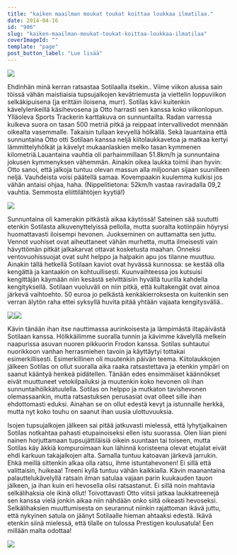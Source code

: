 ```yaml
---
title: "kaiken maailman moukat toukat koittaa loukkaa ilmatilaa."
date: 2014-04-16
id: "906"
slug: "kaiken-maailman-moukat-toukat-koittaa-loukkaa-ilmatilaa"
coverImageId: ""
template: "page"
post_button_label: "Lue lisää"
---
```


[![](/images/vauhtei_.jpg)](http://1.bp.blogspot.com/-uTxc8HoVOuo/U04_rsXC7SI/AAAAAAAAIU0/YNgPc_zQ8LE/s1600/vauhtei_.jpg)

Ehdinhän minä kerran ratsastaa Sotilaalla itsekin.. Viime viikon alussa sain töissä vähän maistiaisia tupsujalkojen kevätriemusta ja viettelin loppuviikon selkäkipuisena (ja erittäin iloisena, murr). Sotilas kävi kuitenkin kävelylenkeillä käsihevosena ja Otto harrasti sen kanssa koko viikonlopun. Ylläoleva Sports Trackerin karttakuva on sunnuntailta. Radan varressa kulkeva suora on tasan 500 metriä pitkä ja reippaat intervallivedot mennään oikealta vasemmalle. Takaisin tullaan kevyellä hölkällä. Sekä lauantaina että sunnuntaina Otto otti Sotilaan kanssa neljä kiitolaukkavetoa ja matkaa kertyi lämmittelyhölkät ja kävelyt mukaanlaskien melko tasan kymmenen kilometriä.Lauantaina vauhtia oli parhaimmillaan 51.8km/h ja sunnuntaina jokusen kymmenyksen vähemmän. Ainakin oikea laukka toimii ihan hyvin: Otto sanoi, että jalkoja tuntuu olevan massun alla miljoonan sijaan suunilleen neljä. Vauhdeista voisi päätellä samaa. Kovempaakin kuulemma kulkisi jos vähän antaisi ohjaa, haha. (Nippelitietona: 52km/h vastaa raviradalla 09,2 vauhtia. Semmosta eliittilähtöjen kyytiä!)

[![](/images/_MG_4689_.jpg)](http://4.bp.blogspot.com/-QbPdTy6PO4I/U04-6AZkw7I/AAAAAAAAIUc/wNqCkv2k6mI/s1600/_MG_4689_.jpg)

Sunnuntaina oli kamerakin pitkästä aikaa käytössä! Sateinen sää suututti etenkin Sotilasta alkuvenyttelyissä pellolla, mutta suoralta kotiinpäin höyrysi huomattavasti iloisempi hevonen. Juokseminen on auttamatta sen juttu. Vennot vuohiset ovat aiheuttaneet vähän murhetta, mutta ilmeisesti vain hävyttömän pitkät jalkakarvat ottavat kosketusta maahan. Onneksi ventovuohissuojat ovat suht helppo ja halpakin apu jos tilanne muuttuu. Ainakin tällä hetkellä Sotilaan kaviot ovat hyvässä kunnossa: se kestää olla kengättä ja kantaakin on kohtuullisesti. Kuunvaihteessa jos kutsuisi kengittäjän käymään niin kesästä selvittäisiin hyvällä tuurilla kahdella kengityksellä. Sotilaan vuoluväli on niin pitkä, että kultakengät ovat ainoa järkevä vaihtoehto. 50 euroa jo pelkästä kenkäkierroksesta on kuitenkin sen verran älytön raha ettei syksyllä huvita pitää yhtään vajaata kengitysväliä..

[![](/images/_MG_4673_.jpg)](http://2.bp.blogspot.com/-pYLF2xFawkI/U065Hg-ZhyI/AAAAAAAAIVc/0stSqsWtggA/s1600/_MG_4673_.jpg)[![](/images/_MG_4678_.jpg)](http://1.bp.blogspot.com/-YcwyWhzHuZ0/U065HtkSp3I/AAAAAAAAIVg/xWMjc4YX-pg/s1600/_MG_4678_.jpg)

Kävin tänään ihan itse nauttimassa aurinkoisesta ja lämpimästä iltapäivästä Sotilaan kanssa. Hölkkäilimme suoralla tunnin ja kävimme kävelyllä melkein naapurissa asuvan nuoren pikkuorin Frodon kanssa. Sotilas suhtautui nuorikkoon vanhan herrasmiehen tavoin ja käyttäytyi tottakai esimerkillisesti. Esimerkillinen oli muutenkin päivän teema. Kiitolaukkojen jälkeen Sotilas on ollut suoralla aika raaka ratsastettava ja etenkin ympäri on saanut kääntyä henkeä pidätellen. Tänään edes ensimmäiset käännökset eivät muuttuneet vetokilpailuksi ja muutenkin koko hevonen oli ihan sunnuntaihölkkätuulella. Sotilas on helppo ja mutkaton tavishevonen olemassaankin, mutta ratsastuksen perusasiat ovat olleet sille ihan ehdottomasti eduksi. Ainahan se on ollut edestä kevyt ja istunnalle herkkä, mutta nyt koko touhu on saanut ihan uusia ulottuvuuksia.

Isojen tupsujalkojen jälkeen sai pitää jatkuvasti mielessä, että lyhytjalkainen Sotilas notkahtaa pahasti etupainoiseksi ellen istu suorassa. Olen liian pieni nainen horjuttamaan tupsujättiläisiä oikein suuntaan tai toiseen, mutta Sotilas käy äkkiä kompuroimaan kun lähinnä koristeena olevat etujalat eivät ehdi karkuun takajalkojen alta. Samalla tuntuu katoavan järkevä jarrukin. Ehkä meillä sittenkin alkaa olla ratsu, ihme istuntahevonen! Ei sillä että valittaisin, huikeaa! Treeni kyllä tuntuu vähän kaikkialla. Kävin maanantaina palauttelukävelyllä ratsain ilman satulaa vajaan parin kuukauden tauon jälkeen, ja ihan kuin eri hevosella olisi ratsastanut. Ei sillä noin mahtavia selkälihaksia ole ikinä ollut! Toivottavasti Otto viitsii jatkaa laukkatreenejä sen kanssa vielä jonkin aikaa niin nähdään onko siitä oikeasti hevoseksi. Selkälihaksien muuttumisesta on seurannut niinkin rajattoman ikävä juttu, että nykyinen satula on jäänyt Sotilaalle hieman ahtaaksi edestä. Ikävä etenkin siinä mielessä, että tilalle on tulossa Prestigen koulusatula! Een millään malta odottaa!

[![](/images/_MG_4741_.jpg)](http://4.bp.blogspot.com/-C4icH-kU4CM/U065HSdgkGI/AAAAAAAAIVk/V7oghsowVOY/s1600/_MG_4741_.jpg)
